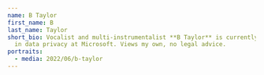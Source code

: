 ```yaml
---
name: B Taylor
first_name: B
last_name: Taylor
short_bio: Vocalist and multi-instrumentalist **B Taylor** is currently working
  in data privacy at Microsoft. Views my own, no legal advice.
portraits:
  - media: 2022/06/b-taylor
---
```

